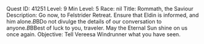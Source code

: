 Quest ID: 41251
Level: 9
Min Level: 5
Race: nil
Title: Rommath, the Saviour
Description: Go now, to Felstrider Retreat. Ensure that Eldin is informed, and him alone.$B$BDo not divulge the details of our conversation to anyone.$B$BBest of luck to you, traveler. May the Eternal Sun shine on us once again.
Objective: Tell Vereesa Windrunner what you have seen.
